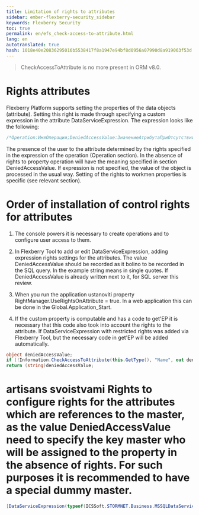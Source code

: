```yaml
--- 
title: Limitation of rights to attributes 
sidebar: ember-flexberry-security_sidebar 
keywords: Flexberry Security 
toc: true 
permalink: en/efs_check-access-to-attribute.html 
lang: en 
autotranslated: true 
hash: 1018e40e20836295016b5538417f8a1947e94bf8d0956a07990d8a919063f53d 
--- 
```


> CheckAccessToAttribute is no more present in ORM v8.0.

# Rights attributes 
Flexberry Platform supports setting the properties of the data objects (attribute). Setting this right is made through specifying a custom expression in the attribute DataServiceExpression. The expression looks like the following: 

```cs
/*Operation:ИмяОперации;DeniedAccessValue:ЗначениеАтрибутаПриОтсутствииПрав*/
``` 


The presence of the user to the attribute determined by the rights specified in the expression of the operation (Operation section). In the absence of rights to property operation will have the meaning specified in section DeniedAccessValue. If expression is not specified, the value of the object is processed in the usual way. Setting of the rights to workmen properties is specific (see relevant section). 


# Order of installation of control rights for attributes 
1. The console powers it is necessary to create operations and to configure user access to them. 

2. In Flexberry Tool to add or edit DataServiceExpression, adding expression rights settings for the attributes. 
The value DeniedAccessValue should be recorded as it bolino to be recorded in the SQL query. In the example string means in single quotes. If DeniedAccessValue is already written next to it, for SQL server this review. 

3. When you run the application ustanoviti property RightManager.UseRightsOnAttribute = true. In a web application this can be done in the Global.Application_Start. 

4. If the custom property is computable and has a code to get'EP it is necessary that this code also took into account the rights to the attribute. If DataServiceExpression with restricted rights was added via Flexberry Tool, but the necessary code in get'EP will be added automatically. 

```cs
object deniedAccessValue;
if (!Information.CheckAccessToAttribute(this.GetType(), "Name", out deniedAccessValue)) // CheckAccesToAttribute is no more present in ORM v8.0.
return (string)deniedAccessValue;
``` 


# artisans svoistvami Rights to configure rights for the attributes which are references to the master, as the value DeniedAccessValue need to specify the key master who will be assigned to the property in the absence of rights. For such purposes it is recommended to have a special dummy master. 
```cs
[DataServiceExpression(typeof(ICSSoft.STORMNET.Business.MSSQLDataService), "/*Operation:ПросмотрАтрибутов;DeniedAccessvalue:'00000000-0000-0000-0000-000000000000'*/")]
```


